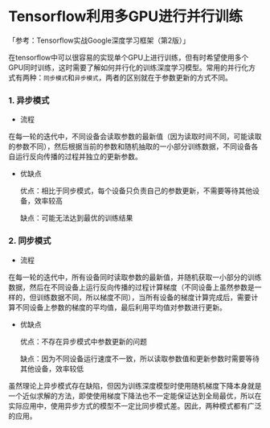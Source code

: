 # Tensorflow利用多GPU进行并行训练

「参考：Tensorflow实战Google深度学习框架（第2版）」

在tensorflow中可以很容易的实现单个GPU上进行训练，但有时希望使用多个GPU同时训练，这时需要了解如何并行化的训练深度学习模型。常用的并行化方式有两种：`同步模式`和`异步模式`，两者的区别就在于参数更新的方式不同。

### 1. 异步模式

* 流程

在每一轮的迭代中，不同设备会读取参数的最新值（因为读取时间不同，可能读取的参数不同），然后根据当前的参数和随机抽取的一小部分训练数据，不同设备各自运行反向传播的过程并独立的更新参数。

* 优缺点

  优点：相比于同步模式，每个设备只负责自己的参数更新，不需要等待其他设备，效率较高

  缺点：可能无法达到最优的训练结果

### 2. 同步模式

* 流程

在每一轮的迭代中，所有设备同时读取参数的最新值，并随机获取一小部分的训练数据，然后在不同设备上运行反向传播的过程计算梯度（不同设备上虽然参数是一样的，但训练数据不同，所以梯度不同），当所有设备的梯度计算完成后，需要计算不同设备上参数的梯度的平均值，最后利用平均值对参数进行更新。

* 优缺点

  优点：不存在异步模式中参数更新的问题

  缺点：因为不同设备运行速度不一致，所以读取参数值和更新参数时需要等待其他设备，效率较低

虽然理论上异步模式存在缺陷，但因为训练深度模型时使用随机梯度下降本身就是一个近似求解的方法，即使使用梯度下降法也不一定能保证达到全局最优，所以在实际应用中，使用异步方式的模型不一定比同步模式差。因此，两种模式都有广泛的应用。

